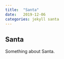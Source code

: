 ```yaml
---
title:  "Santa"
date:   2019-12-06
categories: jekyll santa
---
```


## Santa

Something about Santa.
